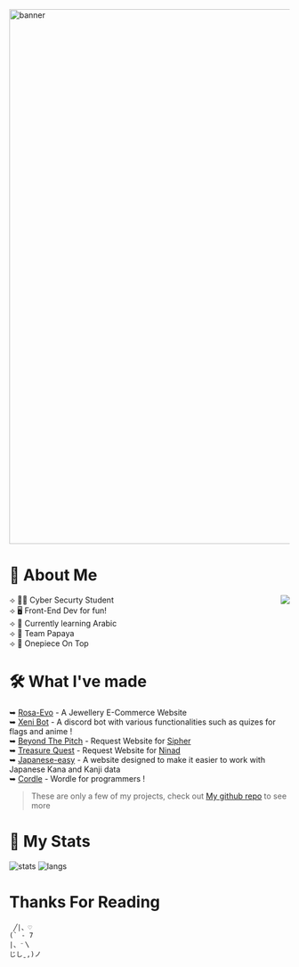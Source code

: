 <img src="https://i.pinimg.com/originals/b1/5b/d5/b15bd596014d9d9310e59b07b85da550.gif" alt="banner" style="width: 100vw;" />

# 🦦 About Me

  <a href="https://discord-cards.onrender.com/api/compact/784141856426033233?about=Silly&banner=https://i.etsystatic.com/40957748/r/il/e4efaa/4810125152/il_fullxfull.4810125152_23ir.jpg">
  <img src="https://discord-cards.onrender.com/api/compact/448833361092280340?about=Evolving&banner=https://wallpapers.com/images/hd/anime-girl-nami-one-piece-kwf95tvuqi2l8dge.jpg&large_image=https://cdn.discordapp.com/attachments/642757845808578591/1085824131083292743/tumblr_0b9a18304b48d3d05ce5d997112f267b_66a82964_400.png&small_image=https://64.media.tumblr.com/c8647850012942ac194747f4503122d0/7c5b81854d22eafe-70/s250x400/126c3f287b432c771f6b83acd5c98ab66ffd06e6.jpg&hex=add8e6" align="right" />
</a>

⟢ 🐱‍💻 Cyber Securty Student <br/>
⟢ 🖥️ Front-End Dev for fun! <br/>
⟢ 🐪 Currently learning Arabic <br/>
⟢ 🧡 Team Papaya <br/>
⟢ 👒 Onepiece On Top <br/>

# 🛠️ What I've made
➥ [Rosa-Evo](https://rosa-evo.vercel.app/) - A Jewellery E-Commerce Website <br/> 
➥ [Xeni Bot](https://github.com/ceasonal/xeni-Dev) - A discord bot with various functionalities such as quizes for flags and anime ! <br/>
➥ [Beyond The Pitch](https://github.com/ceasonal/ValuePredictor) - Request Website for [Sipher](https://github.com/Sipher2003/Beyond-The-Pitch)  <br/>
➥ [Treasure Quest](https://mangamemories.vercel.app/) - Request Website for [Ninad](https://github.com/NinadKarkhanis/TreasureQuest) <br/>
➥ [Japanese-easy](https://github.com/ceasonal/learn-japanese) - A website designed to make it easier to work with Japanese Kana and Kanji data <br/>
➥ [Cordle](https://github.com/crizmo/Cordle) - Wordle for programmers ! <br/>

> These are only a few of my projects, check out [My github repo](https://github.com/ceasonal?tab=repositories) to see more

# 🎯 My Stats

![stats](https://github-readme-stats-git-masterrstaa-rickstaa.vercel.app/api?username=ceasonal&theme=github_dark&show_icons=true&count_private=true&include_all_commits=true)
![langs](https://github-readme-stats-git-masterrstaa-rickstaa.vercel.app/api/top-langs/?username=ceasonal&layout=compact&hide=html&theme=github_dark&langs_count=8)

# Thanks For Reading

```
 ╱|、♡
(` - 7
|、⁻〵
じしˍ,)ノ
```

